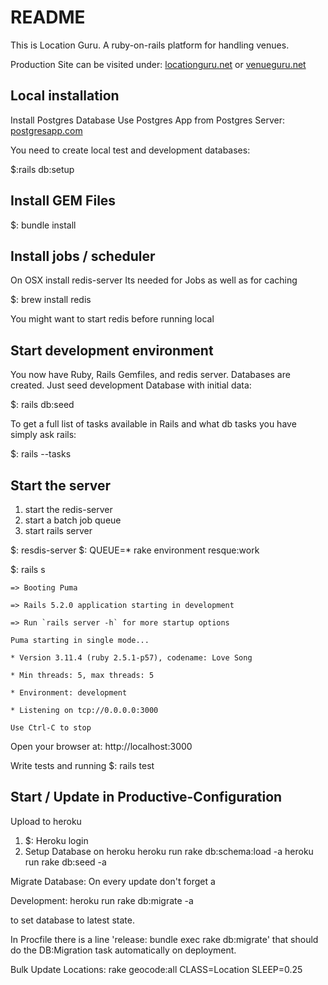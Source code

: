 # README

This is Location Guru.
A ruby-on-rails platform for handling venues.

Production Site can be visited under: [locationguru.net](https://locationguru.net) or
[venueguru.net](https://venueguru.net)

Local installation
------------------
Install Postgres Database
Use Postgres App from Postgres Server: [postgresapp.com](https://postgresapp.com)

You need to create local test and development databases:

$:rails db:setup

Install GEM Files
-----------------
$: bundle install

Install jobs / scheduler
------------------------
On OSX install redis-server
Its needed for Jobs as well as for caching

$: brew install redis

You might want to start redis before running local

Start development environment
-----------------------------
You now have Ruby, Rails Gemfiles, and redis server.
Databases are created.
Just seed development Database with initial data:

$: rails db:seed

To get a full list of tasks available in Rails and what db tasks you have simply ask rails:

$: rails --tasks

Start the server
------------------
1. start the redis-server
2. start a batch job queue
3. start rails server

$: resdis-server
$: QUEUE=* rake environment resque:work

$: rails s

    => Booting Puma

    => Rails 5.2.0 application starting in development

    => Run `rails server -h` for more startup options

    Puma starting in single mode...

    * Version 3.11.4 (ruby 2.5.1-p57), codename: Love Song

    * Min threads: 5, max threads: 5

    * Environment: development

    * Listening on tcp://0.0.0.0:3000

    Use Ctrl-C to stop

Open your browser at: http://localhost:3000

Write tests and running
$: rails test

Start / Update in Productive-Configuration
------------------------------------------
Upload to heroku
1. $: Heroku login
2. Setup Database on heroku
    heroku run rake db:schema:load -a <app name>
    heroku run rake db:seed -a <app name>

Migrate Database:
On every update don't forget a

Development:
  heroku run rake db:migrate -a <app name>

to set database to latest state.

In Procfile there is a line 'release: bundle exec rake db:migrate' that should do the DB:Migration task automatically on deployment.

Bulk Update Locations:
  rake geocode:all CLASS=Location SLEEP=0.25

